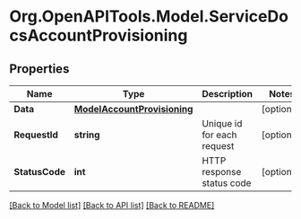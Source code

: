 # Org.OpenAPITools.Model.ServiceDocsAccountProvisioning

## Properties

Name | Type | Description | Notes
------------ | ------------- | ------------- | -------------
**Data** | [**ModelAccountProvisioning**](ModelAccountProvisioning.md) |  | [optional] 
**RequestId** | **string** | Unique id for each request | [optional] 
**StatusCode** | **int** | HTTP response status code | [optional] 

[[Back to Model list]](../README.md#documentation-for-models) [[Back to API list]](../README.md#documentation-for-api-endpoints) [[Back to README]](../README.md)

